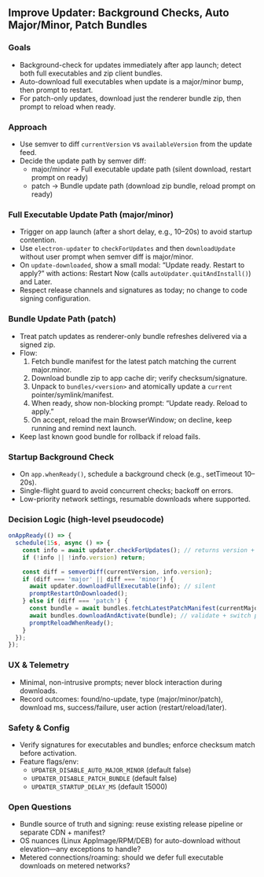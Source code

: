 ## Improve Updater: Background Checks, Auto Major/Minor, Patch Bundles

### Goals
- Background-check for updates immediately after app launch; detect both full executables and zip client bundles.
- Auto-download full executables when update is a major/minor bump, then prompt to restart.
- For patch-only updates, download just the renderer bundle zip, then prompt to reload when ready.

### Approach
- Use semver to diff `currentVersion` vs `availableVersion` from the update feed.
- Decide the update path by semver diff:
  - major/minor → Full executable update path (silent download, restart prompt on ready)
  - patch → Bundle update path (download zip bundle, reload prompt on ready)

### Full Executable Update Path (major/minor)
- Trigger on app launch (after a short delay, e.g., 10–20s) to avoid startup contention.
- Use `electron-updater` to `checkForUpdates` and then `downloadUpdate` without user prompt when semver diff is major/minor.
- On `update-downloaded`, show a small modal: “Update ready. Restart to apply?” with actions: Restart Now (calls `autoUpdater.quitAndInstall()`) and Later.
- Respect release channels and signatures as today; no change to code signing configuration.

### Bundle Update Path (patch)
- Treat patch updates as renderer-only bundle refreshes delivered via a signed zip.
- Flow:
  1) Fetch bundle manifest for the latest patch matching the current major.minor.
  2) Download bundle zip to app cache dir; verify checksum/signature.
  3) Unpack to `bundles/<version>` and atomically update a `current` pointer/symlink/manifest.
  4) When ready, show non-blocking prompt: “Update ready. Reload to apply.”
  5) On accept, reload the main BrowserWindow; on decline, keep running and remind next launch.
- Keep last known good bundle for rollback if reload fails.

### Startup Background Check
- On `app.whenReady()`, schedule a background check (e.g., setTimeout 10–20s).
- Single-flight guard to avoid concurrent checks; backoff on errors.
- Low-priority network settings, resumable downloads where supported.

### Decision Logic (high-level pseudocode)
```ts
onAppReady(() => {
  schedule(15s, async () => {
    const info = await updater.checkForUpdates(); // returns version + files
    if (!info || !info.version) return;

    const diff = semverDiff(currentVersion, info.version);
    if (diff === 'major' || diff === 'minor') {
      await updater.downloadFullExecutable(info); // silent
      promptRestartOnDownloaded();
    } else if (diff === 'patch') {
      const bundle = await bundles.fetchLatestPatchManifest(currentMajorMinor);
      await bundles.downloadAndActivate(bundle); // validate + switch pointer
      promptReloadWhenReady();
    }
  });
});
```

### UX & Telemetry
- Minimal, non-intrusive prompts; never block interaction during downloads.
- Record outcomes: found/no-update, type (major/minor/patch), download ms, success/failure, user action (restart/reload/later).

### Safety & Config
- Verify signatures for executables and bundles; enforce checksum match before activation.
- Feature flags/env:
  - `UPDATER_DISABLE_AUTO_MAJOR_MINOR` (default false)
  - `UPDATER_DISABLE_PATCH_BUNDLE` (default false)
  - `UPDATER_STARTUP_DELAY_MS` (default 15000)

### Open Questions
- Bundle source of truth and signing: reuse existing release pipeline or separate CDN + manifest?
- OS nuances (Linux AppImage/RPM/DEB) for auto-download without elevation—any exceptions to handle?
- Metered connections/roaming: should we defer full executable downloads on metered networks?

